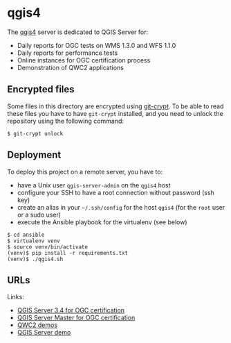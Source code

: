 # qgis4

The [qgis4](http://qgis4.qgis.org/) server is dedicated to QGIS Server for:
- Daily reports for OGC tests on WMS 1.3.0 and WFS 1.1.0
- Daily reports for performance tests
- Online instances for OGC certification process
- Demonstration of QWC2 applications

## Encrypted files

Some files in this directory are encrypted using [git-crypt](https://github.com/AGWA/git-crypt).  To
be able to read these files you have to have `git-crypt` installed, and you need to unlock the
repository using the following command:

```
$ git-crypt unlock
```

## Deployment

To deploy this project on a remote server, you have to:
- have a Unix user `qgis-server-admin` on the `qgis4` host
- configure your SSH to have a root connection without password (ssh key)
- create an alias in your `~/.ssh/config` for the host `qgis4` (for
  the `root` user or a sudo user)
- execute the Ansible playbook for the virtualenv (see below)


```
$ cd ansible
$ virtualenv venv
$ source venv/bin/activate
(venv)$ pip install -r requirements.txt
(venv)$ ./qgis4.sh
```

## URLs

Links:
- [QGIS Server 3.4 for OGC certification](http://qgis4.qgis.org:8080/certification_qgisserver_3_4?SERVICE=WMS&REQUEST=GetCapabilities)
- [QGIS Server Master for OGC certification](http://qgis4.qgis.org:8080/certification_qgisserver_master?SERVICE=WMS&REQUEST=GetCapabilities)
- [QWC2 demos](http://qgis4.qgis.org:8081/qwc2_demo/)
- [QGIS Server demo](http://qgis4.qgis.org:8081/qgisserver_demo/)
